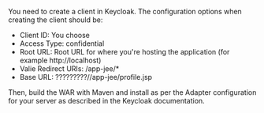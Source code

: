 You need to create a client in Keycloak. The configuration options when creating the client should be:

* Client ID: You choose
* Access Type: confidential
* Root URL: Root URL for where you're hosting the application (for example http://localhost)
* Valie Redirect URIs: /app-jee/*
* Base URL: ?????????//app-jee/profile.jsp

Then, build the WAR with Maven and install as per the Adapter configuration for your server as described in the Keycloak documentation.
